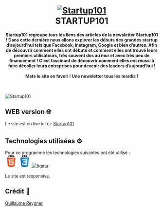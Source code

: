 
<h1 align="center">
  <br>
  <a href="https://www.startup101.cf/"><img src="https://images.emojiterra.com/google/android-10/512px/1f680.png" alt="Startup101" width="200"></a>
  <br>
STARTUP101  <br>
</h1>
<h4 align="center">Startup101 regroupe tous les liens des articles de la newsletter Startup101 ! Dans cette dernière nous allons explorer les débuts des grandes startup d’aujourd’hui tels que Facebook, Instagram, Google et bien d’autres. Afin de découvrir comment elles ont débuté et comment elles ont trouvé leurs premiers utilisateurs, très souvent dos au mur et avec très peu de financement ! C’est fascinant de découvrir comment elles ont réussi à faire décoller leurs entreprises pour devenir des leaders d’aujourd’hui !<br><br>
Mets le site en favori ! Une newsletter tous les mardis !</h4>
<br>

![Startup101](https://i.imgur.com/lvhnEXm.png)

## WEB version 🌐

Le site est en live ici 👉 [Startup101](https://www.startup101.cf/)

## Technologies utilisées ⚙️

<p align="left">Pour ce programme les technologies suivantes ont été utilisé : <br>
<a href="https://www.w3.org/html/" target="_blank" rel="noreferrer"> <img src="https://raw.githubusercontent.com/devicons/devicon/master/icons/html5/html5-original-wordmark.svg" alt="html5" width="40" height="40"/> </a>
<a href="https://www.w3schools.com/css/" target="_blank" rel="noreferrer"> <img src="https://raw.githubusercontent.com/devicons/devicon/master/icons/css3/css3-original-wordmark.svg" alt="css3" width="40" height="40"/> </a>
<a href="https://www.figma.com/" target="_blank" rel="noreferrer"> <img src="https://www.vectorlogo.zone/logos/figma/figma-icon.svg" alt="figma" width="40" height="40"/> </a>
<br>
<br>
Le site est responsive.</p>

## Crédit 🔗
[Guillaume Reygner](https://github.com/guillaume-rygn)
